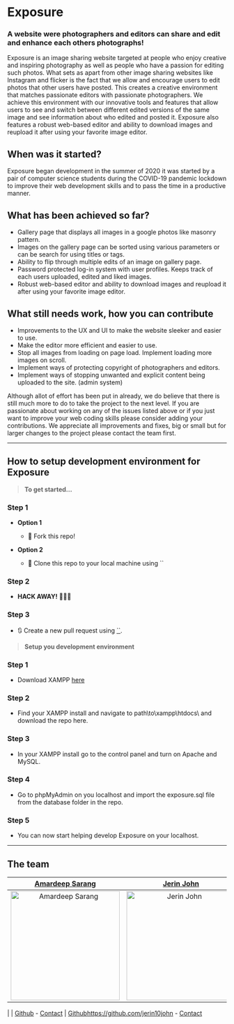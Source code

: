 # Exposure
### A website were photographers and editors can share and edit and enhance each others photographs!

Exposure is an image sharing website targeted at people who enjoy creative and inspiring photography as well as people who have a passion for editing such photos. What sets as apart from other image sharing websites like Instagram and flicker is the fact that we allow and encourage users to edit photos that other users have posted. This creates a creative environment that matches passionate editors with passionate photographers. We achieve this environment with our innovative tools and features that allow users to see and switch between different edited versions of the same image and see information about who edited and posted it. Exposure also features a robust web-based editor and ability to download images and reupload it after using your favorite image editor.

## When was it started?
Exposure began development in the summer of 2020 it was started by a pair of computer science students during the COVID-19 pandemic lockdown to improve their web development skills and to pass the time in a productive manner.

## What has been achieved so far?
- Gallery page that displays all images in a google photos like masonry pattern.
- Images on the gallery page can be sorted using various parameters or can be search for using titles or tags.
- Ability to flip through multiple edits of an image on gallery page.
- Password protected log-in system with user profiles. Keeps track of each users uploaded, edited and liked images.
- Robust web-based editor and ability to download images and reupload it after using your favorite image editor.

## What still needs work, how you can contribute
- Improvements to the UX and UI to make the website sleeker and easier to use.
- Make the editor more efficient and easier to use.
- Stop all images from loading on page load. Implement loading more images on scroll.
- Implement ways of protecting copyright of photographers and editors.
- Implement ways of stopping unwanted and explicit content being uploaded to the site. (admin system)

Although allot of effort has been put in already, we do believe that there is still much more to do to take the project to the next level. If you are passionate about working on any of the issues listed above or if you just want to improve your web coding skills please consider adding your contributions. We appreciate all improvements and fixes, big or small but for larger changes to the project please contact the team first.

---
## How to setup development environment for Exposure

> **To get started...**

### Step 1

- **Option 1**
    - 🍴 Fork this repo!

- **Option 2**
    - 👯 Clone this repo to your local machine using ``

### Step 2

- **HACK AWAY!** 🔨🔨🔨

### Step 3

- 🔃 Create a new pull request using <a href="k" target="_blank">``</a>.


> **Setup you development environment**
### Step 1 
- Download XAMPP [here](https://www.apachefriends.org/index.html)
### Step 2
- Find your XAMPP install and navigate to path\to\xampp\htdocs\ and download the repo here. 
### Step 3
- In your XAMPP install go to the control panel and turn on Apache and MySQL.
### Step 4 
- Go to phpMyAdmin on you localhost and import the exposure.sql file from the database folder in the repo.
### Step 5
- You can now start helping develop Exposure on your localhost.
 

---
## The team
| <a href="https://amardeepsarang.github.io/" target="_blank">**Amardeep Sarang**</a> | <a href="#" target="_blank">**Jerin John**</a> |
| :---: |:---:|
|   <img src="https://github.com/AmardeepSarang/image_summer_project/blob/master/images/amar_profile.jpg?raw=true" alt="Amardeep Sarang" width="250"/> | <img src="https://github.com/AmardeepSarang/image_summer_project/blob/master/images/jerin_profile.jpg?raw=true" alt="Jerin John" width="250"/>
 | 
| [Github](https://github.com/AmardeepSarang?tab=repositories) - [Contact]() | [Github]()https://github.com/jerin10john - [Contact]()